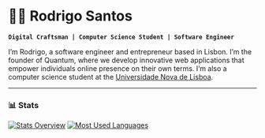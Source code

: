 # 🏄‍♂️ Rodrigo Santos

**`Digital Craftsman | Computer Science Student | Software Engineer`**

 I’m Rodrigo, a software engineer and entrepreneur based in Lisbon. I’m the founder of Quantum, where we develop innovative web applications that empower individuals online presence on their own terms. I’m also a computer science student at the [Universidade Nova de Lisboa](https://www.unl.pt/en).
 
---

### 📊 Stats

[![Stats Overview](https://raw.githubusercontent.com/RodrigoRafaelSantos7/github-stats-transparent/output/generated/overview.svg)](https://github.com/RodrigoRafaelSantos7/github-stats-transparent)
[![Most Used Languages](https://raw.githubusercontent.com/RodrigoRafaelSantos7/github-stats-transparent/output/generated/languages.svg)](https://github.com/RodrigoRafaelSantos7/github-stats-transparent)
